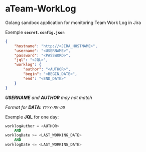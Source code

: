 # aTeam-WorkLog
Golang sandbox application for monitoring Team Work Log in Jira

Exemple **`secret.config.json`**
```json
{
    "hostname": "http://<JIRA_HOSTNAME>",
    "username": "<USERNAME>",
    "password": "<PASSWORD>",
    "jql": "<JQL>",
    "worklog": {
        "author": "<AUTHOR>",
        "begin": "<BEGIN_DATE>",
        "end": "<END_DATE>"
    }
}
```
_**USERNAME** and **AUTHOR** may not match_

_Format for **DATA**: `YYYY-MM-DD`_

Exemple **JQL** for one day:
```sql
worklogAuthor = <AUTHOR>
	AND
worklogDate >= <LAST_WORKING_DATE>
	AND
worklogDate <= <LAST_WORKING_DATE>
```

